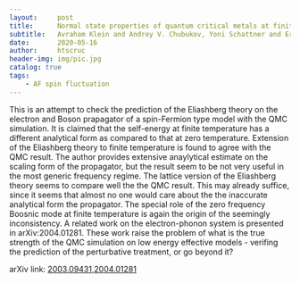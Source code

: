 ```yaml
---
layout:     post
title:      Normal state properties of quantum critical metals at finite temperature
subtitle:   Avraham Klein and Andrey V. Chubukov, Yoni Schattner and Erez Berg
date:       2020-05-16
author:     htscruc
header-img: img/pic.jpg
catalog: true
tags:
    - AF spin fluctuation
---
```


This is an attempt to check the prediction of the Eliashberg theory on the electron and Boson prapagator of a spin-Fermion type model with the QMC simulation. It is claimed that the self-energy at finite temperature has a different analytical form as compared to that at zero temperature. Extension of the Eliashberg theory to finite temperature is found to agree with the QMC result. The author provides extensive anaylytical estimate on the scaling form of the propagator, but the result seem to be not very useful in the most generic frequency regime. The lattice version of the Eliashberg theory seems to compare well the the QMC result. This may already suffice, since it seems that almost no one would care about the the inaccurate analytical form the propagator. The special role of the zero frequency Boosnic mode at finite temperature is again the origin of the seemingly inconsistency. A related work on the electron-phonon system is presented in arXiv:2004.01281. These work raise the problem of what is the true strength of the QMC simulation on low energy effective models - verifing the prediction of the perturbative treatment, or go beyond it? 

arXiv link: [2003.09431](https://arxiv.org/abs/2003.09431v1),[2004.01281](https://arxiv.org/abs/2004.01281v1)




